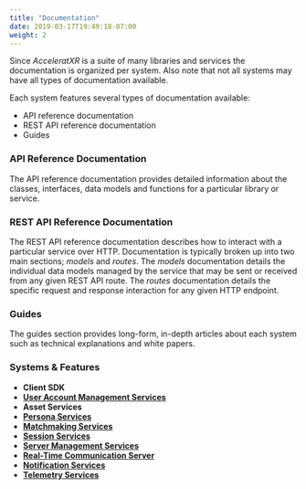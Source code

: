 ```yaml
---
title: "Documentation"
date: 2019-03-17T19:49:18-07:00
weight: 2
---
```


Since _AcceleratXR_ is a suite of many libraries and services the documentation is organized per system. Also note that not all systems may have all types of documentation available.

Each system features several types of documentation available:

-   API reference documentation
-   REST API reference documentation
-   Guides

### API Reference Documentation

The API reference documentation provides detailed information about the classes, interfaces, data models and functions for a particular library or service.

### REST API Reference Documentation

The REST API reference documentation describes how to interact with a particular service over HTTP. Documentation is typically broken up into two main sections; _models_ and _routes_. The _models_ documentation details the individual data models managed by the service that may be sent or received from any given REST API route. The _routes_ documentation details the specific request and response interaction for any given HTTP endpoint.

### Guides

The guides section provides long-form, in-depth articles about each system such as technical explanations and white papers.

### Systems & Features

-   **Client SDK**
-   [**User Account Management Services**](/docs/account_services)
-   **Asset Services**
-   [**Persona Services**](/docs/persona_services)
-   [**Matchmaking Services**](/docs/matchmaking_services)
-	[**Session Services**](/docs/session_services)
-   [**Server Management Services**](/docs/server_manager_services)
-   [**Real-Time Communication Server**](/docs/rtc_server)
-   [**Notification Services**](/docs/notification_services)
-	[**Telemetry Services**](/docs/telemetry_services)